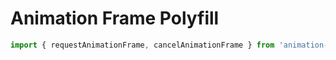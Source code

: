 # Animation Frame Polyfill

```js
import { requestAnimationFrame, cancelAnimationFrame } from 'animation-frame-polyfill';
```
